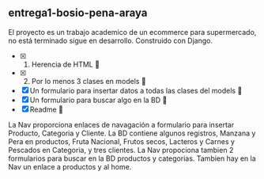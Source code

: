 ## entrega1-bosio-pena-araya
El proyecto es un trabajo academico de un ecommerce para supermercado, no está terminado sigue en desarrollo. Construido con Django.

- [X] 1. Herencia de HTML  :tada:
- [X] 2. Por lo menos 3 clases en models  :tada:
- [X] Un formulario para insertar datos a todas las clases del models  :tada:
- [X] Un formulario para buscar algo en la BD  :tada:
- [X] Readme  :tada:

La Nav proporciona enlaces de navagación a formulario para insertar Producto, Categoria y Cliente. La BD contiene algunos registros, Manzana y Pera en productos, Fruta Nacional, Frutos secos, Lacteros y Carnes y Pescados en Categoria, y tres clientes.
La Nav propociona tambien 2 formularios para buscar en la BD productos y categorias. Tambien hay en la Nav un enlace a productos y al home.
